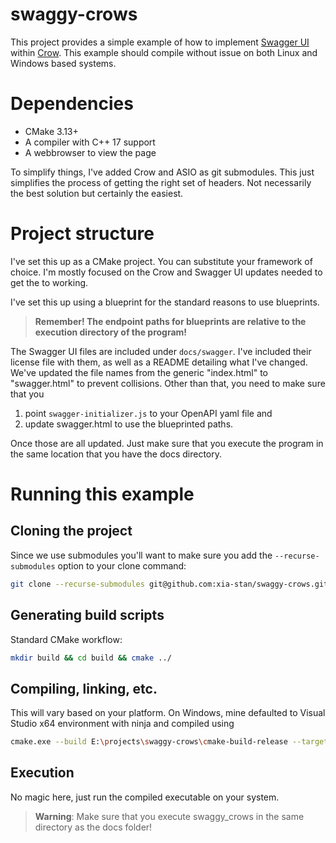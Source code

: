 # swaggy-crows
This project provides a simple example of how to implement [Swagger UI](https://github.com/swagger-api/swagger-ui) within [Crow](https://github.com/CrowCpp/Crow).
This example should compile without issue on both Linux and Windows based systems.

# Dependencies
* CMake 3.13+
* A compiler with C++ 17 support
* A webbrowser to view the page

To simplify things, I've added Crow and ASIO as git submodules. This just simplifies the process of getting the 
right set of headers. Not necessarily the best solution but certainly the easiest.
 
# Project structure
I've set this up as a CMake project. You can substitute your framework of choice. I'm mostly focused on the Crow and 
Swagger UI updates needed to get the to working. 

I've set this up using a blueprint for the standard reasons to use blueprints. 
> **Remember! The endpoint paths for blueprints are relative to the execution directory of the program!**

The Swagger UI files are included under `docs/swagger`. I've included their license file with them, as well as a README
detailing what I've changed. We've updated the file names from the generic "index.html" to "swagger.html" to prevent 
collisions. Other than that, you need to make sure that you 
1. point `swagger-initializer.js` to your OpenAPI yaml file and
2. update swagger.html to use the blueprinted paths.

Once those are all updated. Just make sure that you execute the program in the same location that you have the docs 
directory. 

# Running this example
## Cloning the project
Since we use submodules you'll want to make sure you add the `--recurse-submodules` option to your clone command: 
```bash
git clone --recurse-submodules git@github.com:xia-stan/swaggy-crows.git
```
## Generating build scripts
Standard CMake workflow:
```bash
mkdir build && cd build && cmake ../
```
## Compiling, linking, etc.
This will vary based on your platform. On Windows, mine defaulted to Visual Studio x64 environment 
with ninja and compiled using
```bash
cmake.exe --build E:\projects\swaggy-crows\cmake-build-release --target swaggy_crows -j 12
```
## Execution
No magic here, just run the compiled executable on your system. 
> **Warning**: Make sure that you execute swaggy_crows in the same directory as the docs folder!